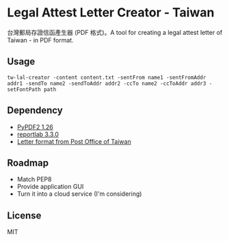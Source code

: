 # Legal Attest Letter Creator - Taiwan #
台灣郵局存證信函產生器 (PDF 格式)。A tool for creating a legal attest letter of Taiwan - in PDF format.

## Usage ##
```
tw-lal-creator -content content.txt -sentFrom name1 -sentFromAddr addr1 -sendTo name2 -sendToAddr addr2 -ccTo name2 -ccToAddr addr3 -setFontPath path
```

## Dependency ##
- [PyPDF2 1.26](https://github.com/mstamy2/PyPDF2)  
- [reportlab 3.3.0](https://bitbucket.org/rptlab/reportlab)
- [Letter format from Post Office of Taiwan](http://www.post.gov.tw/post/internet/Download/index.jsp?ID=220301)

## Roadmap ##
- Match PEP8  
- Provide application GUI
- Turn it into a cloud service (I'm considering)

## License ##
MIT
